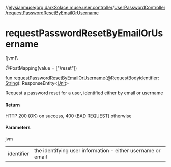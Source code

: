 //[elysianmuse](../../../index.md)/[org.darkSolace.muse.user.controller](../index.md)/[UserPasswordController](index.md)/[requestPasswordResetByEmailOrUsername](request-password-reset-by-email-or-username.md)

# requestPasswordResetByEmailOrUsername

[jvm]\

@PostMapping(value = [&quot;/reset&quot;])

fun [requestPasswordResetByEmailOrUsername](request-password-reset-by-email-or-username.md)(@RequestBodyidentifier: [String](https://kotlinlang.org/api/latest/jvm/stdlib/kotlin/-string/index.html)): ResponseEntity&lt;[Unit](https://kotlinlang.org/api/latest/jvm/stdlib/kotlin/-unit/index.html)&gt;

Request a password reset for a user, identified either by email or username

#### Return

HTTP 200 (OK) on success, 400 (BAD REQUEST) otherwise

#### Parameters

jvm

| | |
|---|---|
| identifier | the identifying user information - either username or email |
